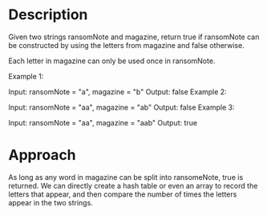 # Description
Given two strings ransomNote and magazine, return true if ransomNote can be constructed by using the letters from magazine and false otherwise.

Each letter in magazine can only be used once in ransomNote.

 

Example 1:

Input: ransomNote = "a", magazine = "b"
Output: false
Example 2:

Input: ransomNote = "aa", magazine = "ab"
Output: false
Example 3:

Input: ransomNote = "aa", magazine = "aab"
Output: true
 
# Approach
As long as any word in magazine can be split into ransomeNote, true is returned. We can directly create a hash table or even an array to record the letters that appear, and then compare the number of times the letters appear in the two strings.
